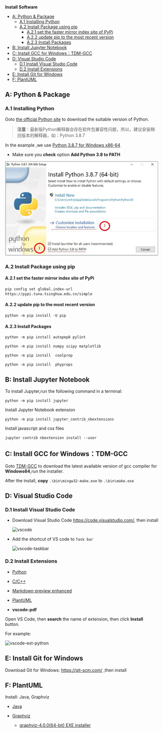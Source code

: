 

**Install Software**


<!-- TOC -->

- [A: Python & Package](#a-python--package)
  - [A.1 Installing Python](#a1-installing-python)
  - [A.2 Install Package using pip](#a2-install-package-using-pip)
    - [A.2.1 set the faster mirror index site of PyPi](#a21-set-the-faster-mirror-index-site-of-pypi)
    - [A.2.2 update pip to the most recent version](#a22-update-pip-to-the-most-recent-version)
    - [A.2.3 Install  Packages](#a23-install--packages)
- [B: Install Jupyter Notebook](#b-install-jupyter-notebook)
- [C: Install GCC for Windows：TDM-GCC](#c-install-gcc-for-windowstdm-gcc)
- [D: Visual Studio Code](#d-visual-studio-code)
  - [D.1 Install Visual Studio Code](#d1-install-visual-studio-code)
  - [D.2 Install Extensions](#d2-install-extensions)
- [E: Install Git for Windows](#e-install-git-for-windows)
- [F: PlantUML](#f-plantuml)

<!-- /TOC -->
## A: Python & Package

### A.1 Installing Python 

Goto [the official Python site](https://www.python.org/downloads/) to download the suitable version of Python.

>**注意**：最新版Python解释器会存在软件包兼容性问题，所以，建议安装稍旧版本的解释器，如：Python 3.8.7

In the example ,we use [Python 3.8.7 for Windows x86-64](https://www.python.org/ftp/python/3.8.7/python-3.8.7-amd64.exe)  

*  Make sure you **check** option **Add Python 3.8 to PATH**

  ![Python3-install-path](./img/python38-install-path.jpg) 

### A.2 Install Package using pip

#### A.2.1 set the faster mirror index site of PyPi


```shell
pip config set global.index-url https://pypi.tuna.tsinghua.edu.cn/simple
```

#### A.2.2 update pip to the most recent version

```shell
python -m pip install -U pip
```

#### A.2.3 Install  Packages

```shell
python -m pip install autopep8 pylint
```

```shell 
python -m pip install numpy scipy matplotlib
``` 

```shell 
python -m pip install  coolprop 
``` 

```shell 
python -m pip install  phyprops 
``` 

## B: Install Jupyter Notebook

To install Jupyter,run the following command in a terminal:

```shell 
python -m pip install jupyter
```

Install Jupyter Notebook extension

```shell 
python -m pip install jupyter_contrib_nbextensions
```

Install javascript and css files

```shell 
jupyter contrib nbextension install --user
```

## C: Install GCC for Windows：TDM-GCC

Goto [TDM-GCC](https://jmeubank.github.io/tdm-gcc/) to download the latest available version of gcc compiler for **Windows64**,run the installer.

After the install, **copy**  `.\bin\mingw32-make.exe` to  `.\bin\make.exe`

## D: Visual Studio Code

### D.1 Install Visual Studio Code 
 
* Download  Visual Studio Code https://code.visualstudio.com/, then install

   ![vscode](./img/vscode.jpg)

* Add the shortcut of VS code to `Task bar`

   ![vscode-taskbar](./img/vscode-taskbar.jpg)
 
### D.2 Install Extensions

* [Python](https://code.visualstudio.com/docs/languages/python)

* [C/C++](https://code.visualstudio.com/docs/languages/cpp)

* [Markdown preview enhanced](https://shd101wyy.github.io/markdown-preview-enhanced/#/zh-cn/)

* [PlantUML](https://github.com/qjebbs/vscode-plantuml/)

* **vscode-pdf**

Open VS Code, then **search** the name of extension, then click **Install** button.

For example:

  ![vscode-ext-python](./img/vscode-ext-python.jpg)


## E: Install Git for Windows

Download Git for Windows: https://git-scm.com/ ,then install

## F: PlantUML

Install: Java, Graphviz

* [Java](https://www.java.com/en/download/)

* [Graphviz](https://graphviz.org/download/)

   * [graphviz-4.0.0(64-bit) EXE installer](https://gitlab.com/api/v4/projects/4207231/packages/generic/graphviz-releases/4.0.0/windows_10_cmake_Release_graphviz-install-4.0.0-win64.exe)